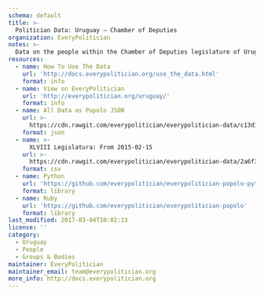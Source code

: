 ```yaml
---
schema: default
title: >-
  Politician Data: Uruguay — Chamber of Deputies
organization: EveryPolitician
notes: >-
  Data on the people within the Chamber of Deputies legislature of Uruguay.
resources:
  - name: How To Use The Data
    url: 'http://docs.everypolitician.org/use_the_data.html'
    format: info
  - name: View on EveryPolitician
    url: 'http://everypolitician.org/uruguay/'
    format: info
  - name: All Data as Popolo JSON
    url: >-
      https://cdn.rawgit.com/everypolitician/everypolitician-data/c13d1ccc866a4ae068a80fc71e02f14514d0332b/data/Uruguay/Deputies/ep-popolo-v1.0.json
    format: json
  - name: >-
      XLVIII Legislatura: From 2015-02-15
    url: >-
      https://cdn.rawgit.com/everypolitician/everypolitician-data/2a6f34042643f67caf6121c15573cf0eceb00599/data/Uruguay/Deputies/term-48.csv
    format: csv
  - name: Python
    url: 'https://github.com/everypolitician/everypolitician-popolo-python'
    format: library
  - name: Ruby
    url: 'https://github.com/everypolitician/everypolitician-popolo'
    format: library
last_modified: 2017-03-04T10:02:13
license: ''
category:
  - Uruguay
  - People
  - Groups & Bodies
maintainer: EveryPolitician
maintainer_email: team@everypolitician.org
more_info: http://docs.everypolitician.org
---
```

